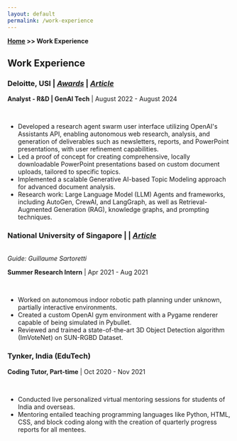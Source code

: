 ```yaml
---
layout: default
permalink: /work-experience
---
```


**[Home](/) >> Work Experience**

## Work Experience

<div class="card">
  <h3>Deloitte, USI | <a href="https://drive.google.com/drive/folders/1Cer30GNiFHtipCs6lIr2nM3kPn71Wntr?usp=sharing"><em>Awards</em><i class="fa-solid fa-link"></i></a> | <a href="https://saksheepatil05.medium.com/demystifying-langgraph-a-beginner-friendly-dive-into-langgraph-concepts-5ffe890ddac0"><em>Article</em><i class="fa-solid fa-link"></i></a></h3>
  <p><b>Analyst - R&D | GenAI Tech</b> | August 2022 - August 2024</p><br>
  <ul>
    <li>Developed a research agent swarm user interface utilizing OpenAI's Assistants API, enabling autonomous web research, analysis, and generation of deliverables such as newsletters, reports, and PowerPoint presentations, with user refinement capabilities.</li>
    <li>Led a proof of concept for creating comprehensive, locally downloadable PowerPoint presentations based on custom document uploads, tailored to specific topics.</li>
    <li>Implemented a scalable Generative AI-based Topic Modeling approach for advanced document analysis.</li>
    <li>Research work: Large Language Model (LLM) Agents and frameworks, including AutoGen, CrewAI, and LangGraph, as well as Retrieval-Augmented Generation (RAG), knowledge graphs, and prompting techniques.</li>
  </ul>
</div>

<div class="card">
  <h3>National University of Singapore | <a href="https://github.com/Sakshee5/imvotenet"><i class="fa-brands fa-github"></i></a> | <a href="https://medium.com/codex/imvotenet-paper-review-and-code-analysis-bf103117b32e"><em>Article</em><i class="fa-solid fa-link"></i></a></h3><br>
  <em>Guide: Guillaume Sartoretti</em>
  <p><b>Summer Research Intern</b> | Apr 2021 - Aug 2021</p><br>
  <ul>
    <li>Worked on autonomous indoor robotic path planning under unknown, partially interactive environments.</li>
    <li>Created a custom OpenAI gym environment with a Pygame renderer capable of being simulated in Pybullet.</li>
    <li>Reviewed and trained a state-of-the-art 3D Object Detection algorithm (ImVoteNet) on SUN-RGBD Dataset.</li>
  </ul>
</div>

<div class="card">
  <h3>Tynker, India (EduTech)</h3>
  <p><b>Coding Tutor, Part-time</b> | Oct 2020 - Nov 2021</p><br>
  <ul>
    <li>Conducted live personalized virtual mentoring sessions for students of India and overseas.</li>
    <li>Mentoring entailed teaching programming languages like Python, HTML, CSS, and block coding along with the creation of quarterly progress reports for all mentees.</li>
  </ul>
</div>
